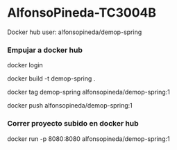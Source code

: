 # AlfonsoPineda-TC3004B

Docker hub user: alfonsopineda/demop-spring

### **Empujar a docker hub**

docker login

docker build -t demop-spring .

docker tag demop-spring alfonsopineda/demop-spring:1

docker push alfonsopineda/demop-spring:1



### **Correr proyecto subido en docker hub**

docker run -p 8080:8080 alfonsopineda/demop-spring:1
